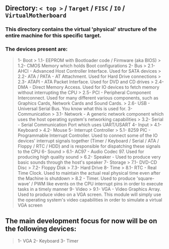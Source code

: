 ## **Directory:**  `< top >` / `Target` / `FISC` / `IO` / `VirtualMotherboard`  

### This directory contains the virtual 'physical' structure of the entire machine for this specific target.

### The devices present are:
> 1- Boot
	> 1.1- EEPROM with Bootloader code / Firmware (aka BIOS)
	> 1.2- CMOS Memory which holds Boot configurations
> 2- Bus
	> 2.1- AHCI - Advanced Host Controller Interface. Used for SATA devices
	> 2.2- ATA / PATA - AT Attachment. Used for Hard Drive connections
	> 2.3- ATAPI - ATA Packet Interface. Used for DVD and CD drives
	> 2.4- DMA - Direct Memory Access. Used for IO devices to fetch memory without interrupting the CPU
	> 2.5- PCI - Peripheral Component Interconnect. Used for many different various components, such as Graphics Cards, Network Cards and Sound Cards.
	> 2.6- USB - Universal Serial Bus. You know what this is used for.
> 3- Communication
	> 3.1- Network - A generic network component which uses the host operating system's networking capabilities
	> 3.2- Serial - Serial Communication Port which uses UART/USART
> 4- Input
	> 4.1- Keyboard
	> 4.2- Mouse
> 5- Interrupt Controller
	> 5.1- 8259 PIC - Programmable Interrupt Controller. Used to connect some of the IO devices' interrupt signals together (Timer / Keyboard / Serial / ATA / Floppy / RTC / HDD) and is responsible for dispatching these signals to the CPU
> 6- Sound
	> 6.1- AC97 - Audio Codec 97. Used for producing high quality sound
	> 6.2- Speaker - Used to produce very basic sounds through the host's speaker
> 7- Storage
	> 7.1- DVD-CD Disc
	> 7.2- Floppy Disk
	> 7.3- Hard Drive
> 8- Time
	> 8.1- RTC - Real Time Clock. Used to maintain the actual real physical time even after the Machine is shutdown
	> 8.2 - Timer. Used to produce 'square-wave' / PWM like events on the CPU interrupt pins in order to execute tasks in a timely manner
> 9- Video
	> 9.1- VGA - Video Graphics Array. Used to produce video on a VGA screen. This module will simply use the operating system's video capabilities in order to simulate a virtual VGA screen
	
## The main development focus for now will be on the following devices:
> 1- VGA
> 2- Keyboard
> 3- Timer